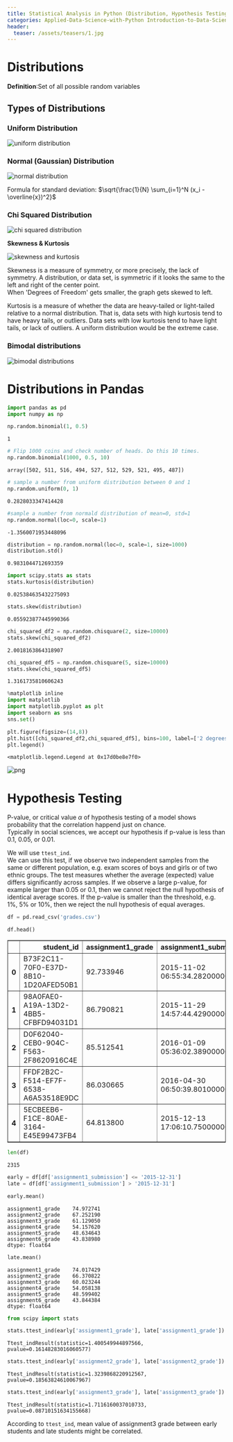 ```yaml
---
title: Statistical Analysis in Python (Distribution, Hypothesis Testing)
categories: Applied-Data-Science-with-Python Introduction-to-Data-Science-in-Python
header:
  teaser: /assets/teasers/1.jpg
---
```


# Distributions

**Definition**:Set of all possible random variables

## Types of Distributions

### Uniform Distribution

![uniform distribution](https://lh3.googleusercontent.com/DL3XDI-0smybHGTsXx6q30QSvInzc7ZaMzCv63mjqBMbjeYL-t1d4C8fZ59e6qZKx-sW3yvDegt5leTQVH8bGQ-OR-pKt0lZYyVsjf5RvcpJEXAlycDRZbROs0Kb2LZI6ErO9nrmNQ=w2400)

### Normal (Gaussian) Distribution

![normal distribution](https://lh3.googleusercontent.com/oCBO7_VNNZMqVptGlsMdwkekecC0J5jeKIpebqjeq1hf2JeHzHKQzJl-XdkWzipHZwu0asHJQvEkiuINZGedL1IlePNh_FluyFrQ_tzpOJ6fnU2xV-H5u47Pg6Dygfxhv5Ln0dbPQQ=w2400)

Formula for standard deviation: $\sqrt{\frac{1}{N} \sum_{i=1}^N (x_i - \overline{x})^2}$

### Chi Squared Distribution

![chi squared distribution](https://lh3.googleusercontent.com/oENXjlg3-1aFDedJK5CGHbGLGJj6lHr8Eu1e2uOxWQYKvmhEQiJFO1EjPKWvRdiswSz-tLvFftAmXPEpmhHIEQLzGB0zuaK7lko81Ii8rTme4TKDUvvWczxbCrwBPJIuZEJ6gGCwVg=w2400)

**Skewness & Kurtosis**

![skewness and kurtosis](https://lh3.googleusercontent.com/vF5l3Ab9f1FKs-kcuZBpE8Yh5ZMUSSF_E7gdXvf4YgM30xKgmz0WbhJQTFOimdzMJXLMMp_K97D6nl3WgYW7Vsj5Pb8kb8tehrrodU1V--7ELOUTmBV9rFvvcZgamdaeLHti_6uJsg=w2400)

Skewness is a measure of symmetry, or more precisely, the lack of symmetry. A distribution, or data set, is symmetric if it looks the same to the left and right of the center point.<br>
When 'Degrees of Freedom' gets smaller, the graph gets skewed to left.

Kurtosis is a measure of whether the data are heavy-tailed or light-tailed relative to a normal distribution. That is, data sets with high kurtosis tend to have heavy tails, or outliers. Data sets with low kurtosis tend to have light tails, or lack of outliers. A uniform distribution would be the extreme case.

### Bimodal distributions

![bimodal distributions](https://lh3.googleusercontent.com/_Y761ZK7h9jrmsdZQpEKhatt5eFNytz1efgJ6jHe1seWO94Zp-FbgSItD9wjg95_PoQt1uj_4GRYfqWyjvKFbdLFO05gZ3AZ9fc0xHmc00yIFbfHgD_LjuwQaGqJ_GSrAE069QC2Xw=w2400)

# Distributions in Pandas


```python
import pandas as pd
import numpy as np
```


```python
np.random.binomial(1, 0.5)
```




    1




```python
# Flip 1000 coins and check number of heads. Do this 10 times.
np.random.binomial(1000, 0.5, 10)
```




    array([502, 511, 516, 494, 527, 512, 529, 521, 495, 487])




```python
# sample a number from uniform distribution between 0 and 1
np.random.uniform(0, 1)
```




    0.2828033347414428




```python
#sample a number from normald distribution of mean=0, std=1
np.random.normal(loc=0, scale=1)
```




    -1.3560071953448096




```python
distribution = np.random.normal(loc=0, scale=1, size=1000)
distribution.std()
```




    0.9831044712693359




```python
import scipy.stats as stats
stats.kurtosis(distribution)
```




    0.025384635432275093




```python
stats.skew(distribution)
```




    0.055923877445990366




```python
chi_squared_df2 = np.random.chisquare(2, size=10000)
stats.skew(chi_squared_df2)
```




    2.0018163864318907




```python
chi_squared_df5 = np.random.chisquare(5, size=10000)
stats.skew(chi_squared_df5)
```




    1.3161735810606243




```python
%matplotlib inline
import matplotlib
import matplotlib.pyplot as plt
import seaborn as sns
sns.set()

plt.figure(figsize=(14,8))
plt.hist([chi_squared_df2,chi_squared_df5], bins=100, label=['2 degrees of freedom','5 degrees of freedom'], histtype='stepfilled', alpha=0.6)
plt.legend()
```




    <matplotlib.legend.Legend at 0x17d0be8e7f0>




![png](https://lh3.googleusercontent.com/WdT-zcBM2wg9BPvt633IeYi-6w_OSn-ldPn4C6jwsUxgN7tDLQsF03etQX88UBrNDKHGgt7LVGeTPIhzNjT7yEc_X47mVca4lLuT8w9kU-nvGjx0W4l6az9Ku9IWTGq0PR72_qQc2g=w2400)


# Hypothesis Testing

P-value, or critical value $\alpha$ of hypothesis testing of a model shows probability that the correlation happend just on chance. <br>
Typically in social sciences, we accept our hypothesis if p-value is less than 0.1, 0.05, or 0.01.

We will use `ttest_ind`. <br>
We can use this test, if we observe two independent samples from the same or different population, e.g. exam scores of boys and girls or of two ethnic groups. The test measures whether the average (expected) value differs significantly across samples. If we observe a large p-value, for example larger than 0.05 or 0.1, then we cannot reject the null hypothesis of identical average scores. If the p-value is smaller than the threshold, e.g. 1%, 5% or 10%, then we reject the null hypothesis of equal averages.


```python
df = pd.read_csv('grades.csv')
```


```python
df.head()
```




<div class="ot">
<style scoped>
    .dataframe tbody tr th:only-of-type {
        vertical-align: middle;
    }

    .dataframe tbody tr th {
        vertical-align: top;
    }

    .dataframe thead th {
        text-align: right;
    }
</style>
<table border="1" class="dataframe">
  <thead>
    <tr style="text-align: right;">
      <th></th>
      <th>student_id</th>
      <th>assignment1_grade</th>
      <th>assignment1_submission</th>
      <th>assignment2_grade</th>
      <th>assignment2_submission</th>
      <th>assignment3_grade</th>
      <th>assignment3_submission</th>
      <th>assignment4_grade</th>
      <th>assignment4_submission</th>
      <th>assignment5_grade</th>
      <th>assignment5_submission</th>
      <th>assignment6_grade</th>
      <th>assignment6_submission</th>
    </tr>
  </thead>
  <tbody>
    <tr>
      <th>0</th>
      <td>B73F2C11-70F0-E37D-8B10-1D20AFED50B1</td>
      <td>92.733946</td>
      <td>2015-11-02 06:55:34.282000000</td>
      <td>83.030552</td>
      <td>2015-11-09 02:22:58.938000000</td>
      <td>67.164441</td>
      <td>2015-11-12 08:58:33.998000000</td>
      <td>53.011553</td>
      <td>2015-11-16 01:21:24.663000000</td>
      <td>47.710398</td>
      <td>2015-11-20 13:24:59.692000000</td>
      <td>38.168318</td>
      <td>2015-11-22 18:31:15.934000000</td>
    </tr>
    <tr>
      <th>1</th>
      <td>98A0FAE0-A19A-13D2-4BB5-CFBFD94031D1</td>
      <td>86.790821</td>
      <td>2015-11-29 14:57:44.429000000</td>
      <td>86.290821</td>
      <td>2015-12-06 17:41:18.449000000</td>
      <td>69.772657</td>
      <td>2015-12-10 08:54:55.904000000</td>
      <td>55.098125</td>
      <td>2015-12-13 17:32:30.941000000</td>
      <td>49.588313</td>
      <td>2015-12-19 23:26:39.285000000</td>
      <td>44.629482</td>
      <td>2015-12-21 17:07:24.275000000</td>
    </tr>
    <tr>
      <th>2</th>
      <td>D0F62040-CEB0-904C-F563-2F8620916C4E</td>
      <td>85.512541</td>
      <td>2016-01-09 05:36:02.389000000</td>
      <td>85.512541</td>
      <td>2016-01-09 06:39:44.416000000</td>
      <td>68.410033</td>
      <td>2016-01-15 20:22:45.882000000</td>
      <td>54.728026</td>
      <td>2016-01-11 12:41:50.749000000</td>
      <td>49.255224</td>
      <td>2016-01-11 17:31:12.489000000</td>
      <td>44.329701</td>
      <td>2016-01-17 16:24:42.765000000</td>
    </tr>
    <tr>
      <th>3</th>
      <td>FFDF2B2C-F514-EF7F-6538-A6A53518E9DC</td>
      <td>86.030665</td>
      <td>2016-04-30 06:50:39.801000000</td>
      <td>68.824532</td>
      <td>2016-04-30 17:20:38.727000000</td>
      <td>61.942079</td>
      <td>2016-05-12 07:47:16.326000000</td>
      <td>49.553663</td>
      <td>2016-05-07 16:09:20.485000000</td>
      <td>49.553663</td>
      <td>2016-05-24 12:51:18.016000000</td>
      <td>44.598297</td>
      <td>2016-05-26 08:09:12.058000000</td>
    </tr>
    <tr>
      <th>4</th>
      <td>5ECBEEB6-F1CE-80AE-3164-E45E99473FB4</td>
      <td>64.813800</td>
      <td>2015-12-13 17:06:10.750000000</td>
      <td>51.491040</td>
      <td>2015-12-14 12:25:12.056000000</td>
      <td>41.932832</td>
      <td>2015-12-29 14:25:22.594000000</td>
      <td>36.929549</td>
      <td>2015-12-28 01:29:55.901000000</td>
      <td>33.236594</td>
      <td>2015-12-29 14:46:06.628000000</td>
      <td>33.236594</td>
      <td>2016-01-05 01:06:59.546000000</td>
    </tr>
  </tbody>
</table>
</div>




```python
len(df)
```




    2315




```python
early = df[df['assignment1_submission'] <= '2015-12-31']
late = df[df['assignment1_submission'] > '2015-12-31']
```


```python
early.mean()
```




    assignment1_grade    74.972741
    assignment2_grade    67.252190
    assignment3_grade    61.129050
    assignment4_grade    54.157620
    assignment5_grade    48.634643
    assignment6_grade    43.838980
    dtype: float64




```python
late.mean()
```




    assignment1_grade    74.017429
    assignment2_grade    66.370822
    assignment3_grade    60.023244
    assignment4_grade    54.058138
    assignment5_grade    48.599402
    assignment6_grade    43.844384
    dtype: float64




```python
from scipy import stats
```


```python
stats.ttest_ind(early['assignment1_grade'], late['assignment1_grade'])
```




    Ttest_indResult(statistic=1.400549944897566, pvalue=0.16148283016060577)




```python
stats.ttest_ind(early['assignment2_grade'], late['assignment2_grade'])
```




    Ttest_indResult(statistic=1.3239868220912567, pvalue=0.18563824610067967)




```python
stats.ttest_ind(early['assignment3_grade'], late['assignment3_grade'])
```




    Ttest_indResult(statistic=1.7116160037010733, pvalue=0.08710151634155668)



According to `ttest_ind`, mean value of assignment3 grade between early students and late students might be correlated.
